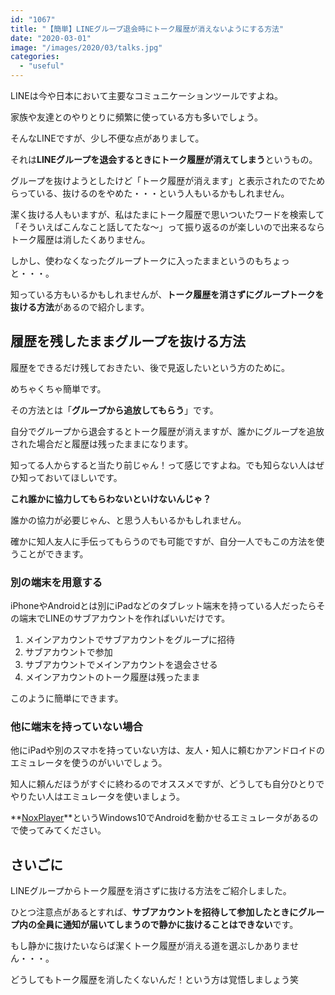 ```yaml
---
id: "1067"
title: "【簡単】LINEグループ退会時にトーク履歴が消えないようにする方法"
date: "2020-03-01"
image: "/images/2020/03/talks.jpg"
categories: 
  - "useful"
---
```


LINEは今や日本において主要なコミュニケーションツールですよね。

家族や友達とのやりとりに頻繁に使っている方も多いでしょう。

そんなLINEですが、少し不便な点がありまして。

それは**LINEグループを退会するときにトーク履歴が消えてしまう**というもの。

グループを抜けようとしたけど「トーク履歴が消えます」と表示されたのでためらっている、抜けるのをやめた・・・という人もいるかもしれません。

潔く抜ける人もいますが、私はたまにトーク履歴で思いついたワードを検索して「そういえばこんなこと話してたな～」って振り返るのが楽しいので出来るならトーク履歴は消したくありません。

しかし、使わなくなったグループトークに入ったままというのもちょっと・・・。

知っている方もいるかもしれませんが、**トーク履歴を消さずにグループトークを抜ける方法**があるので紹介します。

## 履歴を残したままグループを抜ける方法

履歴をできるだけ残しておきたい、後で見返したいという方のために。

めちゃくちゃ簡単です。

その方法とは「**グループから追放してもらう**」です。

自分でグループから退会するとトーク履歴が消えますが、誰かにグループを追放された場合だと履歴は残ったままになります。

知ってる人からすると当たり前じゃん！って感じですよね。でも知らない人はぜひ知っておいてほしいです。

**これ誰かに協力してもらわないといけないんじゃ？**

誰かの協力が必要じゃん、と思う人もいるかもしれません。

確かに知人友人に手伝ってもらうのでも可能ですが、自分一人でもこの方法を使うことができます。

### 別の端末を用意する

iPhoneやAndroidとは別にiPadなどのタブレット端末を持っている人だったらその端末でLINEのサブアカウントを作ればいいだけです。

1. メインアカウントでサブアカウントをグループに招待
2. サブアカウントで参加
3. サブアカウントでメインアカウントを退会させる
4. メインアカウントのトーク履歴は残ったまま

このように簡単にできます。

### 他に端末を持っていない場合

他にiPadや別のスマホを持っていない方は、友人・知人に頼むかアンドロイドのエミュレータを使うのがいいでしょう。

知人に頼んだほうがすぐに終わるのでオススメですが、どうしても自分ひとりでやりたい人はエミュレータを使いましょう。

**[NoxPlayer](https://jp.bignox.com/)**というWindows10でAndroidを動かせるエミュレータがあるので使ってみてください。

## さいごに

LINEグループからトーク履歴を消さずに抜ける方法をご紹介しました。

ひとつ注意点があるとすれば、**サブアカウントを招待して参加したときにグループ内の全員に通知が届いてしまうので静かに抜けることはできない**です。

もし静かに抜けたいならば潔くトーク履歴が消える道を選ぶしかありません・・・。

どうしてもトーク履歴を消したくないんだ！という方は覚悟しましょう笑

